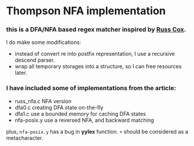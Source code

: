 Thompson NFA implementation
===

### this is a DFA/NFA based regex matcher inspired by [Russ Cox][1]. 
I do make some modifications:

+ instead of convert re into postfix representation, I use a recursive descend parser.
+ wrap all temporary storages into a structure, so I can free resources later.

### I have included some of implementations from the article:

+ russ\_nfa.c NFA version
+ dfa0.c creating DFA state on-the-fly
+ dfa1.c use a bounded memory for caching DFA states
+ nfa-posix.y use a reversed NFA, and backward matching

plus, `nfa-posix.y` has a bug in **yylex** function. `+` should be considered as a metacharacter.

[1]: http://swtch.com/~rsc/regexp/regexp1.html
